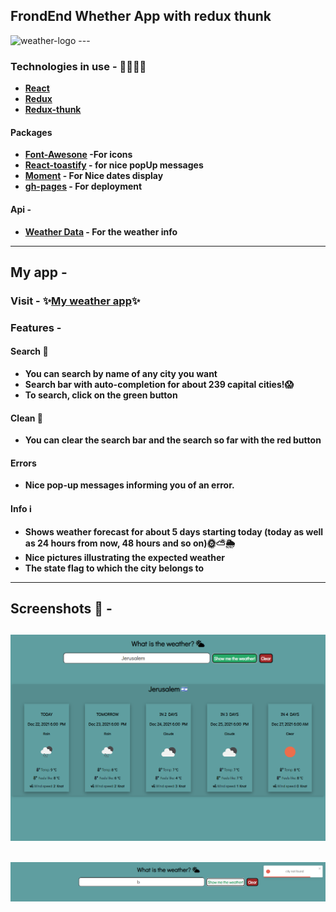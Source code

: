 ## FrondEnd Whether App with redux thunk
<img alt="weather-logo" src="https://icons-for-free.com/iconfiles/png/512/fog+foggy+weather+icon-1320196634851598977.png" hight="50px" width="50px">
---

### Technologies in use - 👩‍💻👨‍💻

- **[React](https://reactjs.org/)**
- **[Redux](https://redux.js.org/)**
- **[Redux-thunk](https://github.com/reduxjs/redux-thunk)**

#### Packages

- **[Font-Awesone](https://fontawesome.com/) -For icons**
- **[React-toastify](https://fkhadra.github.io/react-toastify/introduction/) - for nice popUp messages**
- **[Moment](https://momentjs.com/) - For Nice dates display**
- **[gh-pages](https://github.com/gitname/react-gh-pages) - For deployment**

#### Api -

- **[Weather Data](https://openweathermap.org/forecast5) - For the weather info**

---

## My app -

### Visit - ✨[My weather app](https://ramabadash.github.io/Weather-App-/)✨

### Features -

#### Search 🔎

- **You can search by name of any city you want**
- **Search bar with auto-completion for about 239 capital cities!😱**
- **To search, click on the green button**

#### Clean 🧹

- **You can clear the search bar and the search so far with the red button**

#### Errors

- **Nice pop-up messages informing you of an error.**

#### Info ℹ

- **Shows weather forecast for about 5 days starting today (today as well as 24 hours from now, 48 hours and so on)🌞⛅🌦**
- **Nice pictures illustrating the expected weather**
- **The state flag to which the city belongs to**

---

## Screenshots 📸 -

## <img src="./README-PICS/my-app.png">

## <img src="./README-PICS/error.png">

